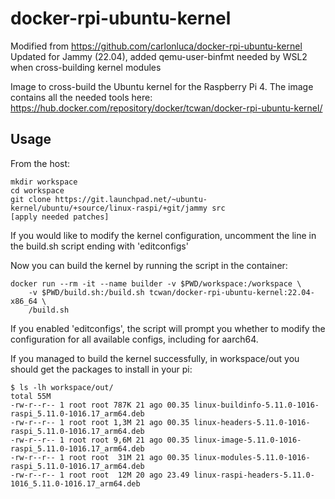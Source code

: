 # docker-rpi-ubuntu-kernel

Modified from https://github.com/carlonluca/docker-rpi-ubuntu-kernel
Updated for Jammy (22.04), added qemu-user-binfmt needed by WSL2 when cross-building kernel modules

Image to cross-build the Ubuntu kernel for the Raspberry Pi 4. The image contains all the needed tools here: https://hub.docker.com/repository/docker/tcwan/docker-rpi-ubuntu-kernel/

## Usage

From the host:

```
mkdir workspace
cd workspace
git clone https://git.launchpad.net/~ubuntu-kernel/ubuntu/+source/linux-raspi/+git/jammy src
[apply needed patches]
```

If you would like to modify the kernel configuration, uncomment the line in the build.sh script ending with 'editconfigs' 

Now you can build the kernel by running the script in the container:

```
docker run --rm -it --name builder -v $PWD/workspace:/workspace \
    -v $PWD/build.sh:/build.sh tcwan/docker-rpi-ubuntu-kernel:22.04-x86_64 \
    /build.sh
```
If you enabled 'editconfigs', the script will prompt you whether to modify the configuration for all available configs, including for aarch64.

If you managed to build the kernel successfully, in workspace/out you should get the packages to install in your pi:

```
$ ls -lh workspace/out/
total 55M
-rw-r--r-- 1 root root 787K 21 ago 00.35 linux-buildinfo-5.11.0-1016-raspi_5.11.0-1016.17_arm64.deb
-rw-r--r-- 1 root root 1,3M 21 ago 00.35 linux-headers-5.11.0-1016-raspi_5.11.0-1016.17_arm64.deb
-rw-r--r-- 1 root root 9,6M 21 ago 00.35 linux-image-5.11.0-1016-raspi_5.11.0-1016.17_arm64.deb
-rw-r--r-- 1 root root  31M 21 ago 00.35 linux-modules-5.11.0-1016-raspi_5.11.0-1016.17_arm64.deb
-rw-r--r-- 1 root root  12M 20 ago 23.49 linux-raspi-headers-5.11.0-1016_5.11.0-1016.17_arm64.deb
```
